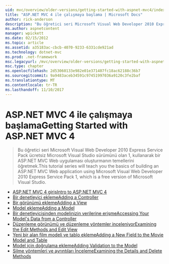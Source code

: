 ```yaml
---
uid: mvc/overview/older-versions/getting-started-with-aspnet-mvc4/index
title: "ASP.NET MVC 4 ile çalışmaya başlama | Microsoft Docs"
author: rick-anderson
description: "Bu öğretici seri Microsoft Visual Web Developer 2010 Express Service Pack 1, w kullanarak bir ASP.NET MVC Web uygulaması oluşturmanın temellerini öğretmek..."
ms.author: aspnetcontent
manager: wpickett
ms.date: 02/15/2012
ms.topic: article
ms.assetid: a35183ac-cbcb-4070-9233-6331cde921ad
ms.technology: dotnet-mvc
ms.prod: .net-framework
msc.legacyurl: /mvc/overview/older-versions/getting-started-with-aspnet-mvc4
msc.type: chapter
ms.openlocfilehash: 2d53060133e982e01e371407fc18ac62188c36b7
ms.sourcegitcommit: 9a9483aceb34591c97451997036a9120c3fe2baf
ms.translationtype: MT
ms.contentlocale: tr-TR
ms.lasthandoff: 11/10/2017
---
```

<a name="getting-started-with-aspnet-mvc-4"></a><span data-ttu-id="7c38e-103">ASP.NET MVC 4 ile çalışmaya başlama</span><span class="sxs-lookup"><span data-stu-id="7c38e-103">Getting Started with ASP.NET MVC 4</span></span>
====================
> <span data-ttu-id="7c38e-104">Bu öğretici seri Microsoft Visual Web Developer 2010 Express Service Pack ücretsiz Microsoft Visual Studio sürümünü olan 1, kullanarak bir ASP.NET MVC Web uygulaması oluşturmanın temellerini öğretmek.</span><span class="sxs-lookup"><span data-stu-id="7c38e-104">This tutorial series will teach you the basics of building an ASP.NET MVC Web application using Microsoft Visual Web Developer 2010 Express Service Pack 1, which is a free version of Microsoft Visual Studio.</span></span>


- [<span data-ttu-id="7c38e-105">ASP.NET MVC 4 giriş</span><span class="sxs-lookup"><span data-stu-id="7c38e-105">Intro to ASP.NET MVC 4</span></span>](intro-to-aspnet-mvc-4.md)
- [<span data-ttu-id="7c38e-106">Bir denetleyici ekleme</span><span class="sxs-lookup"><span data-stu-id="7c38e-106">Adding a Controller</span></span>](adding-a-controller.md)
- [<span data-ttu-id="7c38e-107">Bir görünümü ekleme</span><span class="sxs-lookup"><span data-stu-id="7c38e-107">Adding a View</span></span>](adding-a-view.md)
- [<span data-ttu-id="7c38e-108">Model ekleme</span><span class="sxs-lookup"><span data-stu-id="7c38e-108">Adding a Model</span></span>](adding-a-model.md)
- [<span data-ttu-id="7c38e-109">Bir denetleyicisinden modelinizin verilerine erişme</span><span class="sxs-lookup"><span data-stu-id="7c38e-109">Accessing Your Model's Data from a Controller</span></span>](accessing-your-models-data-from-a-controller.md)
- [<span data-ttu-id="7c38e-110">Düzenleme görünümü ve düzenleme yöntemler inceleniyor</span><span class="sxs-lookup"><span data-stu-id="7c38e-110">Examining the Edit Methods and Edit View</span></span>](examining-the-edit-methods-and-edit-view.md)
- [<span data-ttu-id="7c38e-111">Yeni bir alan film modeli ve tablo ekleme</span><span class="sxs-lookup"><span data-stu-id="7c38e-111">Adding a New Field to the Movie Model and Table</span></span>](adding-a-new-field-to-the-movie-model-and-table.md)
- [<span data-ttu-id="7c38e-112">Model için doğrulama ekleme</span><span class="sxs-lookup"><span data-stu-id="7c38e-112">Adding Validation to the Model</span></span>](adding-validation-to-the-model.md)
- [<span data-ttu-id="7c38e-113">Silme yöntemleri ve ayrıntıları İnceleme</span><span class="sxs-lookup"><span data-stu-id="7c38e-113">Examining the Details and Delete Methods</span></span>](examining-the-details-and-delete-methods.md)
